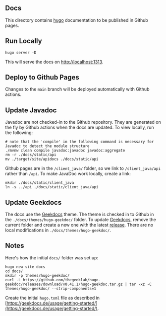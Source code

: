 Docs
----

This directory contains [hugo](https://gohugo.io) documentation to be published in Github pages.

Run Locally
-----------

```
hugo server -D
```

This will serve the docs on [http://localhost:1313](http://localhost:1313).

Deploy to Github Pages
----------------------

Changes to the `main` branch will be deployed automatically with Github actions.

Update Javadoc
--------------

Javadoc are not checked-in to the Github repository.
They are generated on the fly by Github actions when the docs are updated.
To view locally, run the following:

```
# note that the 'compile' in the following command is necessary for Javadoc to detect the module structure
./mvnw clean compile javadoc:javadoc javadoc:aggregate
rm -r ./docs/static/api
mv ./target/site/apidocs ./docs/static/api
```

Github pages are in the `/client_java/` folder, so we link to `/client_java/api` rather than `/api`.
To make JavaDoc work locally, create a link:

```
mkdir ./docs/static/client_java
ln -s ../api ./docs/static/client_java/api
```

Update Geekdocs
---------------

The docs use the [Geekdocs](https://geekdocs.de/) theme. The theme is checked in to Github in the `./docs/themes/hugo-geekdoc/` folder. To update [Geekdocs](https://geekdocs.de/), remove the current folder and create a new one with the latest [release](https://github.com/thegeeklab/hugo-geekdoc/releases). There are no local modifications in `./docs/themes/hugo-geekdoc/`.

Notes
-----

Here's how the initial `docs/` folder was set up:

```
hugo new site docs
cd docs/
mkdir -p themes/hugo-geekdoc/
curl -L https://github.com/thegeeklab/hugo-geekdoc/releases/download/v0.41.1/hugo-geekdoc.tar.gz | tar -xz -C themes/hugo-geekdoc/ --strip-components=1
```

Create the initial `hugo.toml` file as described in [https://geekdocs.de/usage/getting-started/](https://geekdocs.de/usage/getting-started/).
